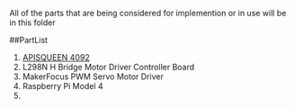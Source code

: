 All of the parts that are being considered for implemention or in use will be in this folder



##PartList
1. [APISQUEEN 4092](https://duckduckgo.com)
1. L298N H Bridge Motor Driver Controller Board
1. MakerFocus PWM Servo Motor Driver
1. Raspberry Pi Model 4
1. 
